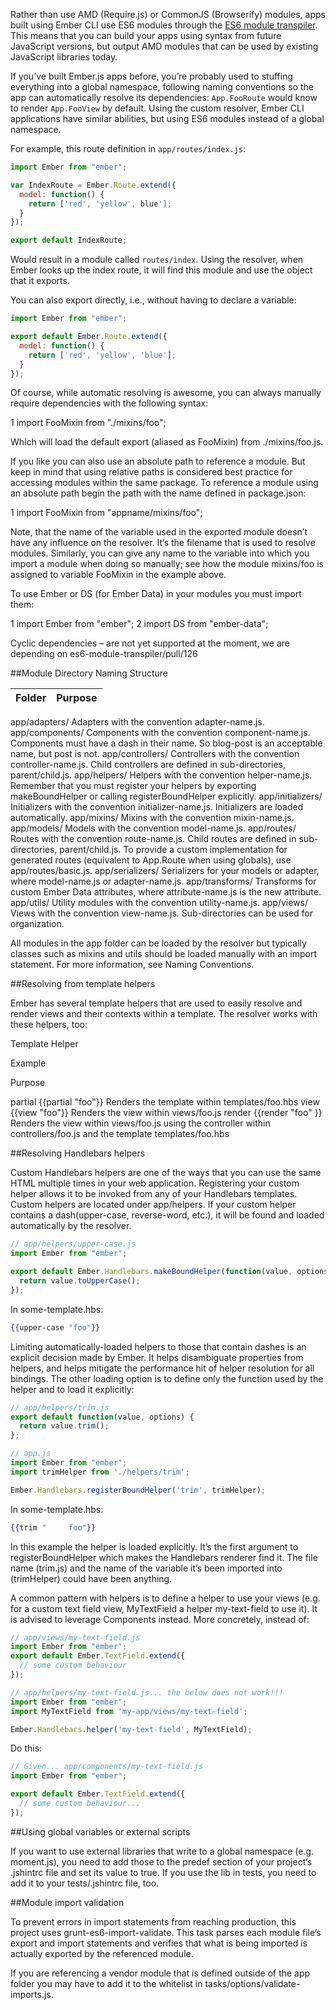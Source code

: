Rather than use AMD (Require.js) or CommonJS (Browserify) modules, apps built using Ember CLI use ES6 modules through the [ES6 module transpiler](https://github.com/square/es6-module-transpiler). This means that you can build your apps using syntax from future JavaScript versions, but output AMD modules that can be used by existing JavaScript libraries today.

If you’ve built Ember.js apps before, you’re probably used to stuffing everything into a global namespace, following naming conventions so the app can automatically resolve its dependencies: `App.FooRoute` would know to render `App.FooView` by default. Using the custom resolver, Ember CLI applications have similar abilities, but using ES6 modules instead of a global namespace.

For example, this route definition in `app/routes/index.js`:

```javascript
import Ember from "ember";

var IndexRoute = Ember.Route.extend({
  model: function() {
    return ['red', 'yellow', blue'];
  }
});

export default IndexRoute;
```

Would result in a module called `routes/index`. Using the resolver, when Ember looks up the index route, it will find this module and use the object that it exports.

You can also export directly, i.e., without having to declare a variable:

```javascript
import Ember from "ember";

export default Ember.Route.extend({
  model: function() {
    return ['red', 'yellow', 'blue'];
  }
});
```

Of course, while automatic resolving is awesome, you can always manually require dependencies with the following syntax:

1 import FooMixin from "./mixins/foo";

Which will load the default export (aliased as FooMixin) from ./mixins/foo.js.

If you like you can also use an absolute path to reference a module. But keep in mind that using relative paths is considered best practice for accessing modules within the same package. To reference a module using an absolute path begin the path with the name defined in package.json:

1 import FooMixin from "appname/mixins/foo";

Note, that the name of the variable used in the exported module doesn’t have any influence on the resolver. It’s the filename that is used to resolve modules. Similarly, you can give any name to the variable into which you import a module when doing so manually; see how the module mixins/foo is assigned to variable FooMixin in the example above. 

To use Ember or DS (for Ember Data) in your modules you must import them:

1 import Ember from "ember";
2 import DS from "ember-data";

Cyclic dependencies – are not yet supported at the moment, we are depending on es6-module-transpiler/pull/126

##Module Directory Naming Structure


Folder | Purpose
------ | -------
app/adapters/ Adapters with the convention adapter-name.js. 
app/components/ Components with the convention component-name.js. Components must have a dash in their name. So blog-post is an acceptable name, but post is not. 
app/controllers/ Controllers with the convention controller-name.js. Child controllers are defined in sub-directories, parent/child.js. 
app/helpers/ Helpers with the convention helper-name.js. Remember that you must register your helpers by exporting makeBoundHelper or calling registerBoundHelper explicitly. 
app/initializers/ Initializers with the convention initializer-name.js. Initializers are loaded automatically. 
app/mixins/ Mixins with the convention mixin-name.js. 
app/models/ Models with the convention model-name.js. 
app/routes/ Routes with the convention route-name.js. Child routes are defined in sub-directories, parent/child.js. To provide a custom implementation for generated routes (equivalent to App.Route when using globals), use app/routes/basic.js. 
app/serializers/ Serializers for your models or adapter, where model-name.js or adapter-name.js. 
app/transforms/ Transforms for custom Ember Data attributes, where attribute-name.js is the new attribute. 
app/utils/ Utility modules with the convention utility-name.js. 
app/views/ Views with the convention view-name.js. Sub-directories can be used for organization. 

All modules in the app folder can be loaded by the resolver but typically classes such as mixins and utils should be loaded manually with an import statement. For more information, see Naming Conventions.

##Resolving from template helpers

Ember has several template helpers that are used to easily resolve and render views and their contexts within a template. The resolver works with these helpers, too:


Template Helper

Example

Purpose


partial {{partial "foo"}} Renders the template within templates/foo.hbs 
view {{view "foo"}} Renders the view within views/foo.js 
render {{render "foo" <context>}} Renders the view within views/foo.js using the controller within controllers/foo.js and the template templates/foo.hbs 

##Resolving Handlebars helpers

Custom Handlebars helpers are one of the ways that you can use the same HTML multiple times in your web application. Registering your custom helper allows it to be invoked from any of your Handlebars templates. Custom helpers are located under app/helpers. If your custom helper contains a dash(upper-case, reverse-word, etc.), it will be found and loaded automatically by the resolver.

```javascript
// app/helpers/upper-case.js
import Ember from "ember";

export default Ember.Handlebars.makeBoundHelper(function(value, options) {
  return value.toUpperCase();
});
```

In some-template.hbs:

```handlebars
{{upper-case "foo"}}
```

Limiting automatically-loaded helpers to those that contain dashes is an explicit decision made by Ember. It helps disambiguate properties from helpers, and helps mitigate the performance hit of helper resolution for all bindings. The other loading option is to define only the function used by the helper and to load it explicitly:

```javascript
// app/helpers/trim.js
export default function(value, options) {
  return value.trim();
};

// app.js
import Ember from "ember";
import trimHelper from './helpers/trim';

Ember.Handlebars.registerBoundHelper('trim', trimHelper);
```

In some-template.hbs:

```handlebars
{{trim "     foo"}}
```

In this example the helper is loaded explicitly. It’s the first argument to registerBoundHelper which makes the Handlebars renderer find it. The file name (trim.js) and the name of the variable it’s been imported into (trimHelper) could have been anything.

A common pattern with helpers is to define a helper to use your views (e.g. for a custom text field view, MyTextField a helper my-text-field to use it). It is advised to leverage Components instead. More concretely, instead of:

```javascript
// app/views/my-text-field.js
import Ember from "ember";
export default Ember.TextField.extend({
  // some custom behaviour
});

// app/helpers/my-text-field.js... the below does not work!!!
import Ember from "ember";
import MyTextField from 'my-app/views/my-text-field';

Ember.Handlebars.helper('my-text-field', MyTextField);
```

Do this:

```javascript
// Given... app/components/my-text-field.js
import Ember from "ember";

export default Ember.TextField.extend({
  // some custom behaviour...
});
```

##Using global variables or external scripts

If you want to use external libraries that write to a global namespace (e.g. moment.js), you need to add those to the predef section of your project’s .jshintrc file and set its value to true. If you use the lib in tests, you need to add it to your tests/.jshintrc file, too.

##Module import validation

To prevent errors in import statements from reaching production, this project uses grunt-es6-import-validate. This task parses each module file’s export and import statements and verifies that what is being imported is actually exported by the referenced module.

If you are referencing a vendor module that is defined outside of the app folder you may have to add it to the whitelist in tasks/options/validate-imports.js.
